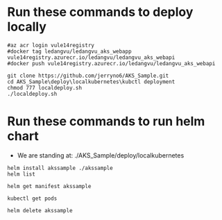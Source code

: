 # Run these commands to deploy locally
```
#az acr login vule14registry
#docker tag ledangvu/ledangvu_aks_webapp vule14registry.azurecr.io/ledangvu/ledangvu_aks_webapi
#docker push vule14registry.azurecr.io/ledangvu/ledangvu_aks_webapi

git clone https://github.com/jerryno6/AKS_Sample.git
cd AKS_Sample\deploy\localkubernetes\kubctl deployment
chmod 777 localdeploy.sh
./localdeploy.sh
```

# Run these commands to run helm chart
- We are standing at: ./AKS_Sample/deploy/localkubernetes
```
helm install akssample ./akssample
helm list

helm get manifest akssample

kubectl get pods

helm delete akssample
```

